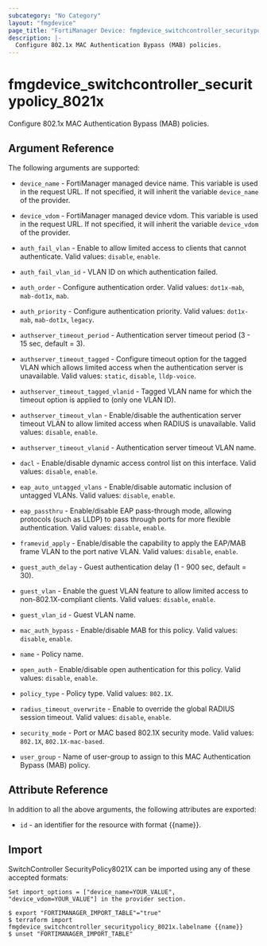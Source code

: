 ```yaml
---
subcategory: "No Category"
layout: "fmgdevice"
page_title: "FortiManager Device: fmgdevice_switchcontroller_securitypolicy_8021x"
description: |-
  Configure 802.1x MAC Authentication Bypass (MAB) policies.
---
```


# fmgdevice_switchcontroller_securitypolicy_8021x
Configure 802.1x MAC Authentication Bypass (MAB) policies.

## Argument Reference


The following arguments are supported:

* `device_name` - FortiManager managed device name. This variable is used in the request URL. If not specified, it will inherit the variable `device_name` of the provider.
* `device_vdom` - FortiManager managed device vdom. This variable is used in the request URL. If not specified, it will inherit the variable `device_vdom` of the provider.

* `auth_fail_vlan` - Enable to allow limited access to clients that cannot authenticate. Valid values: `disable`, `enable`.

* `auth_fail_vlan_id` - VLAN ID on which authentication failed.
* `auth_order` - Configure authentication order. Valid values: `dot1x-mab`, `mab-dot1x`, `mab`.

* `auth_priority` - Configure authentication priority. Valid values: `dot1x-mab`, `mab-dot1x`, `legacy`.

* `authserver_timeout_period` - Authentication server timeout period (3 - 15 sec, default = 3).
* `authserver_timeout_tagged` - Configure timeout option for the tagged VLAN which allows limited access when the authentication server is unavailable. Valid values: `static`, `disable`, `lldp-voice`.

* `authserver_timeout_tagged_vlanid` - Tagged VLAN name for which the timeout option is applied to (only one VLAN ID).
* `authserver_timeout_vlan` - Enable/disable the authentication server timeout VLAN to allow limited access when RADIUS is unavailable. Valid values: `disable`, `enable`.

* `authserver_timeout_vlanid` - Authentication server timeout VLAN name.
* `dacl` - Enable/disable dynamic access control list on this interface. Valid values: `disable`, `enable`.

* `eap_auto_untagged_vlans` - Enable/disable automatic inclusion of untagged VLANs. Valid values: `disable`, `enable`.

* `eap_passthru` - Enable/disable EAP pass-through mode, allowing protocols (such as LLDP) to pass through ports for more flexible authentication. Valid values: `disable`, `enable`.

* `framevid_apply` - Enable/disable the capability to apply the EAP/MAB frame VLAN to the port native VLAN. Valid values: `disable`, `enable`.

* `guest_auth_delay` - Guest authentication delay (1 - 900  sec, default = 30).
* `guest_vlan` - Enable the guest VLAN feature to allow limited access to non-802.1X-compliant clients. Valid values: `disable`, `enable`.

* `guest_vlan_id` - Guest VLAN name.
* `mac_auth_bypass` - Enable/disable MAB for this policy. Valid values: `disable`, `enable`.

* `name` - Policy name.
* `open_auth` - Enable/disable open authentication for this policy. Valid values: `disable`, `enable`.

* `policy_type` - Policy type. Valid values: `802.1X`.

* `radius_timeout_overwrite` - Enable to override the global RADIUS session timeout. Valid values: `disable`, `enable`.

* `security_mode` - Port or MAC based 802.1X security mode. Valid values: `802.1X`, `802.1X-mac-based`.

* `user_group` - Name of user-group to assign to this MAC Authentication Bypass (MAB) policy.


## Attribute Reference

In addition to all the above arguments, the following attributes are exported:
* `id` - an identifier for the resource with format {{name}}.

## Import

SwitchController SecurityPolicy8021X can be imported using any of these accepted formats:
```
Set import_options = ["device_name=YOUR_VALUE", "device_vdom=YOUR_VALUE"] in the provider section.

$ export "FORTIMANAGER_IMPORT_TABLE"="true"
$ terraform import fmgdevice_switchcontroller_securitypolicy_8021x.labelname {{name}}
$ unset "FORTIMANAGER_IMPORT_TABLE"
```

